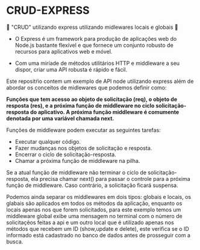 # CRUD-EXPRESS
 :dart:  "CRUD" utilizando express utilizando midlewares locais e globais  :dart:  

- O Express é um framework para produção de aplicações web do Node.js bastante flexível e que fornece um conjunto robusto
de recursos para aplicativos web e móvel.

- Com uma miríade de métodos utilitários HTTP e middleware a seu dispor, criar uma API robusta é rápido e fácil.

Este repositŕio contem um exemplo de API node utilizando express além de abordar os conceitos de midlewares que podemos
definir como:

**Funções que tem acesso ao objeto de solicitação (req), o objeto de resposta (res), e a próxima função de middleware no
ciclo solicitação-resposta do aplicativo. A próxima função middleware é comumente denotada por uma variável chamada next.**

Funções de middleware podem executar as seguintes tarefas:

- Executar qualquer código.
- Fazer mudanças nos objetos de solicitação e resposta.
- Encerrar o ciclo de solicitação-resposta.
- Chamar a próxima função de middleware na pilha.

Se a atual função de middleware não terminar o ciclo de solicitação-resposta, ela precisa chamar next() para passar o
controle para a próxima função de middleware. Caso contrário, a solicitação ficará suspensa.

Podemos ainda separar os middlewares em dois tipos: globais e locais, os glabais são aplicados em todos os métodos da
aplicação, enquanto os locais apenas nos que forem solicitados, para este exemplo temos um middleware global exibe uma
mensagem no terminal com o número de solicitaçẽos feitas a api e um outro local que é utilizado apenas nos métodos que
recebem um ID (show,update e delete), este verifica se o ID informado está cadastrado no banco de dados antes de
prosseguir com a busca.

